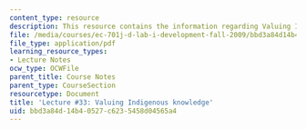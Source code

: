 ```yaml
---
content_type: resource
description: This resource contains the information regarding Valuing Indigenous knowledge.
file: /media/courses/ec-701j-d-lab-i-development-fall-2009/bbd3a84d14b40527c6235458d04565a4_MITEC_701JF09_lec33_nb.pdf
file_type: application/pdf
learning_resource_types:
- Lecture Notes
ocw_type: OCWFile
parent_title: Course Notes
parent_type: CourseSection
resourcetype: Document
title: 'Lecture #33: Valuing Indigenous knowledge'
uid: bbd3a84d-14b4-0527-c623-5458d04565a4
---
```

